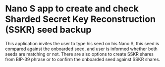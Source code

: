 # Nano S app to create and check Sharded Secret Key Reconstruction (SSKR) seed backup

This application invites the user to type his seed on his Nano S, this seed is compared against the onboarded seed, and user is informed whether both seeds are matching or not. There are also options to create SSKR shares from BIP-39 phrase or to confirm the onboarded seed against SSKR shares.
